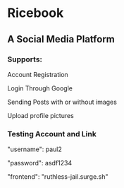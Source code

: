 # Ricebook

## A Social Media Platform

### Supports:

Account Registration

Login Through Google

Sending Posts with or without images

Upload profile pictures

### Testing Account and Link

"username": paul2

"password": asdf1234

"frontend": "ruthless-jail.surge.sh"
